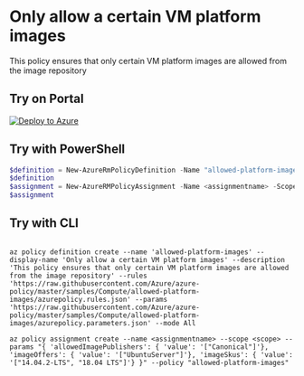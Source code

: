 # Only allow a certain VM platform images

This policy ensures that only certain VM platform images are allowed from the image repository

## Try on Portal

[![Deploy to Azure](http://azuredeploy.net/deploybutton.png)](https://portal.azure.com/?feature.customportal=false&microsoft_azure_policy=true&microsoft_azure_policy_policyinsights=true&feature.microsoft_azure_security_policy=true&microsoft_azure_marketplace_policy=true#blade/Microsoft_Azure_Policy/CreatePolicyDefinitionBlade/uri/https%3A%2F%2Fraw.githubusercontent.com%2FAzure%2Fazure-policy%2Fmaster%2Fsamples%2FCompute%2Fallowed-platform-images%2Fazurepolicy.json)

## Try with PowerShell

````powershell
$definition = New-AzureRmPolicyDefinition -Name "allowed-platform-images" -DisplayName "Only allow a certain VM platform images" -description "This policy ensures that only certain VM platform images are allowed from the image repository" -Policy 'https://raw.githubusercontent.com/Azure/azure-policy/master/samples/Compute/allowed-platform-images/azurepolicy.rules.json' -Parameter 'https://raw.githubusercontent.com/Azure/azure-policy/master/samples/Compute/allowed-platform-images/azurepolicy.parameters.json' -Mode All
$definition
$assignment = New-AzureRMPolicyAssignment -Name <assignmentname> -Scope <scope> -allowedImagePublishers '["Canonical"]' -imageOffers '["UbuntuServer"]' -imageSkus '["14.04.2-LTS", "18.04 LTS"]' -PolicyDefinition $definition
$assignment 
````

## Try with CLI

````cli

az policy definition create --name 'allowed-platform-images' --display-name 'Only allow a certain VM platform images' --description 'This policy ensures that only certain VM platform images are allowed from the image repository' --rules 'https://raw.githubusercontent.com/Azure/azure-policy/master/samples/Compute/allowed-platform-images/azurepolicy.rules.json' --params 'https://raw.githubusercontent.com/Azure/azure-policy/master/samples/Compute/allowed-platform-images/azurepolicy.parameters.json' --mode All

az policy assignment create --name <assignmentname> --scope <scope> --params "{ 'allowedImagePublishers': { 'value': '["Canonical"]'}, 'imageOffers': { 'value': '["UbuntuServer"]'}, 'imageSkus': { 'value': '["14.04.2-LTS", "18.04 LTS"]'} }" --policy "allowed-platform-images" 

````